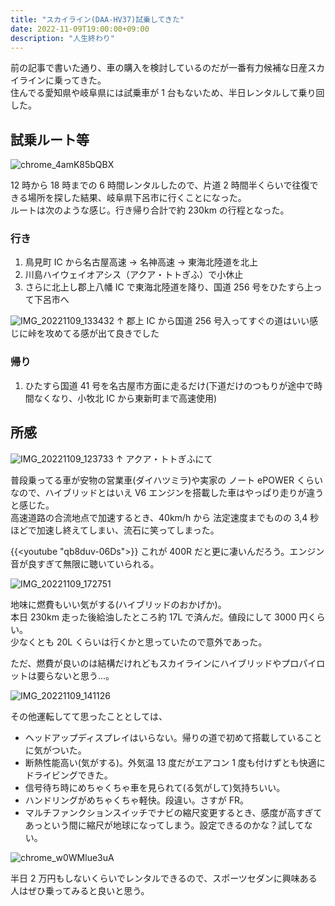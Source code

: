 ```yaml
---
title: "スカイライン(DAA-HV37)試乗してきた"
date: 2022-11-09T19:00:00+09:00
description: "人生終わり"
---
```


前の記事で書いた通り、車の購入を検討しているのだが一番有力候補な日産スカイラインに乗ってきた。  
住んでる愛知県や岐阜県には試乗車が 1 台もないため、半日レンタルして乗り回した。

## 試乗ルート等

![chrome_4amK85bQBX](https://user-images.githubusercontent.com/47537864/200801774-d4216729-94e4-4fd7-81f1-5557c8a4066b.png)

12 時から 18 時までの 6 時間レンタルしたので、片道 2 時間半くらいで往復できる場所を探した結果、岐阜県下呂市に行くことになった。  
ルートは次のような感じ。行き帰り合計で約 230km の行程となった。

### 行き

1. 鳥見町 IC から名古屋高速 → 名神高速 → 東海北陸道を北上
2. 川島ハイウェイオアシス（アクア・トトぎふ）で小休止
3. さらに北上し郡上八幡 IC で東海北陸道を降り、国道 256 号をひたすら上って下呂市へ

![IMG_20221109_133432](https://user-images.githubusercontent.com/47537864/200805112-39e7ec1e-7f18-41a5-acb7-cc404cb440d0.jpg)
↑ 郡上 IC から国道 256 号入ってすぐの道はいい感じに峠を攻めてる感が出て良きでした

### 帰り

1. ひたすら国道 41 号を名古屋市方面に走るだけ(下道だけのつもりが途中で時間なくなり、小牧北 IC から東新町まで高速使用)

## 所感

![IMG_20221109_123733](https://user-images.githubusercontent.com/47537864/200806282-79093049-7db2-4f5b-a543-4a93dcc62050.jpg)
↑ アクア・トトぎふにて

普段乗ってる車が安物の営業車(ダイハツミラ)や実家の ノート ePOWER くらいなので、ハイブリッドとはいえ V6 エンジンを搭載した車はやっぱり走りが違うと感じた。  
高速道路の合流地点で加速するとき、40km/h から 法定速度までものの 3,4 秒ほどで加速し終えてしまい、流石に笑ってしまった。

{{<youtube "qb8duv-06Ds">}}
これが 400R だと更に凄いんだろう。エンジン音が良すぎて無限に聴いていられる。

![IMG_20221109_172751](https://user-images.githubusercontent.com/47537864/200807761-0e2ea95a-8d1f-4462-b4ce-250bf1ef333c.jpg)

地味に燃費もいい気がする(ハイブリッドのおかげか)。  
本日 230km 走った後給油したところ約 17L で済んだ。値段にして 3000 円くらい。  
少なくとも 20L くらいは行くかと思っていたので意外であった。

ただ、燃費が良いのは結構だけれどもスカイラインにハイブリッドやプロパイロットは要らないと思う...。

![IMG_20221109_141126](https://user-images.githubusercontent.com/47537864/200809287-1957ca27-5df3-41c6-8620-863b63933b78.jpg)

その他運転してて思ったこととしては、

- ヘッドアップディスプレイはいらない。帰りの道で初めて搭載していることに気がついた。
- 断熱性能高い(気がする)。外気温 13 度だがエアコン 1 度も付けずとも快適にドライビングできた。
- 信号待ち時にめちゃくちゃ車を見られて(る気がして)気持ちいい。
- ハンドリングがめちゃくちゃ軽快。段違い。さすが FR。
- マルチファンクションスイッチでナビの縮尺変更するとき、感度が高すぎてあっという間に縮尺が地球になってしまう。設定できるのかな？試してない。

![chrome_w0WMlue3uA](https://user-images.githubusercontent.com/47537864/200815748-979e6c3e-dd1b-4aaf-8ac6-d3d29c9dd01e.png)

半日 2 万円もしないくらいでレンタルできるので、スポーツセダンに興味ある人はぜひ乗ってみると良いと思う。

